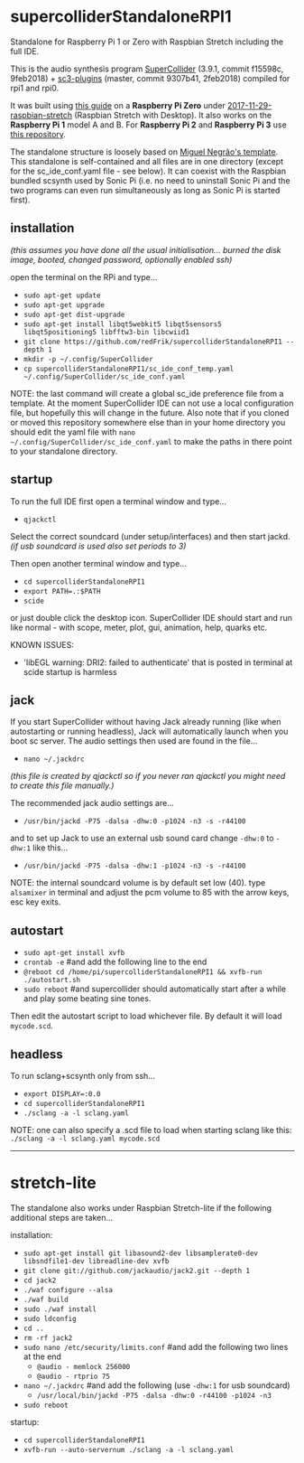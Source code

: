 # supercolliderStandaloneRPI1
Standalone for Raspberry Pi 1 or Zero with Raspbian Stretch including the full IDE.

This is the audio synthesis program [SuperCollider](http://github.com/supercollider/supercollider) (3.9.1, commit f15598c, 9feb2018) + [sc3-plugins](https://github.com/supercollider/sc3-plugins) (master, commit 9307b41, 2feb2018) compiled for rpi1 and rpi0.

It was built using [this guide](http://supercollider.github.io/development/building-raspberrypi.html) on a **Raspberry Pi Zero** under [2017-11-29-raspbian-stretch](http://raspberrypi.org/downloads/raspbian/) (Raspbian Stretch with Desktop). It also works on the **Raspberry Pi 1** model A and B.
For **Raspberry Pi 2** and **Raspberry Pi 3** use [this repository](https://github.com/redFrik/supercolliderStandaloneRPI2).

The standalone structure is loosely based on [Miguel Negrão's template](https://github.com/miguel-negrao/scStandalone). This standalone is self-contained and all files are in one directory (except for the sc_ide_conf.yaml file - see below). It can coexist with the Raspbian bundled scsynth used by Sonic Pi (i.e. no need to uninstall Sonic Pi and the two programs can even run simultaneously as long as Sonic Pi is started first).

installation
--

_(this assumes you have done all the usual initialisation... burned the disk image, booted, changed password, optionally enabled ssh)_

open the terminal on the RPi and type...

* `sudo apt-get update`
* `sudo apt-get upgrade`
* `sudo apt-get dist-upgrade`
* `sudo apt-get install libqt5webkit5 libqt5sensors5 libqt5positioning5 libfftw3-bin libcwiid1`
* `git clone https://github.com/redFrik/supercolliderStandaloneRPI1 --depth 1`
* `mkdir -p ~/.config/SuperCollider`
* `cp supercolliderStandaloneRPI1/sc_ide_conf_temp.yaml ~/.config/SuperCollider/sc_ide_conf.yaml`

NOTE: the last command will create a global sc_ide preference file from a template. At the moment SuperCollider IDE can not use a local configuration file, but hopefully this will change in the future. Also note that if you cloned or moved this repository somewhere else than in your home directory you should edit the yaml file with `nano ~/.config/SuperCollider/sc_ide_conf.yaml` to make the paths in there point to your standalone directory.

startup
--

To run the full IDE first open a terminal window and type...

* `qjackctl`

Select the correct soundcard (under setup/interfaces) and then start jackd. _(if usb soundcard is used also set periods to 3)_

Then open another terminal window and type...

* `cd supercolliderStandaloneRPI1`
* `export PATH=.:$PATH`
* `scide`

or just double click the desktop icon. SuperCollider IDE should start and run like normal - with scope, meter, plot, gui, animation, help, quarks etc.

KNOWN ISSUES:

* 'libEGL warning: DRI2: failed to authenticate' that is posted in terminal at scide startup is harmless

jack
--

If you start SuperCollider without having Jack already running (like when autostarting or running headless), Jack will automatically launch when you boot sc server. The audio settings then used are found in the file...

* `nano ~/.jackdrc`

_(this file is created by qjackctl so if you never ran qjackctl you might need to create this file manually.)_

The recommended jack audio settings are...

* `/usr/bin/jackd -P75 -dalsa -dhw:0 -p1024 -n3 -s -r44100`

and to set up Jack to use an external usb sound card change `-dhw:0` to `-dhw:1` like this...

* `/usr/bin/jackd -P75 -dalsa -dhw:1 -p1024 -n3 -s -r44100`

NOTE: the internal soundcard volume is by default set low (40). type `alsamixer` in terminal and adjust the pcm volume to 85 with the arrow keys, esc key exits.

autostart
--

* `sudo apt-get install xvfb`
* `crontab -e` #and add the following line to the end
* `@reboot cd /home/pi/supercolliderStandaloneRPI1 && xvfb-run ./autostart.sh`
* `sudo reboot` #and supercollider should automatically start after a while and play some beating sine tones.

Then edit the autostart script to load whichever file. By default it will load `mycode.scd`.

headless
--

To run sclang+scsynth only from ssh...

* `export DISPLAY=:0.0`
* `cd supercolliderStandaloneRPI1`
* `./sclang -a -l sclang.yaml`

NOTE: one can also specify a .scd file to load when starting sclang like this: `./sclang -a -l sclang.yaml mycode.scd`

- - -

stretch-lite
==

The standalone also works under Raspbian Stretch-lite if the following additional steps are taken...

installation:

* `sudo apt-get install git libasound2-dev libsamplerate0-dev libsndfile1-dev libreadline-dev xvfb`
* `git clone git://github.com/jackaudio/jack2.git --depth 1`
* `cd jack2`
* `./waf configure --alsa`
* `./waf build`
* `sudo ./waf install`
* `sudo ldconfig`
* `cd ..`
* `rm -rf jack2`
* `sudo nano /etc/security/limits.conf` #and add the following two lines at the end
  * `@audio - memlock 256000`
  * `@audio - rtprio 75`
* `nano ~/.jackdrc` #and add the following (use `-dhw:1` for usb soundcard)
  * `/usr/local/bin/jackd -P75 -dalsa -dhw:0 -r44100 -p1024 -n3`
* `sudo reboot`

startup:

* `cd supercolliderStandaloneRPI1`
* `xvfb-run --auto-servernum ./sclang -a -l sclang.yaml`
